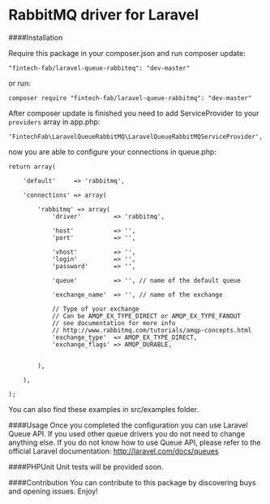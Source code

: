 RabbitMQ driver for Laravel
======================

####Installation

Require this package in your composer.json and run composer update:

	"fintech-fab/laravel-queue-rabbitmq": "dev-master"
    
or run:

	composer require "fintech-fab/laravel-queue-rabbitmq": "dev-master"

After composer update is finished you need to add ServiceProvider to your `providers` array in app.php:
				
   
	'FintechFab\LaravelQueueRabbitMQ\LaravelQueueRabbitMQServiceProvider',


now you are able to configure your connections in queue.php:

    return array(

    	'default'     => 'rabbitmq',

    	'connections' => array(

    		'rabbitmq' => array(
    			'driver'         => 'rabbitmq',

    			'host'           => '',
    			'port'           => '',

    			'vhost'          => '',
    			'login'          => '',
    			'password'       => '',

    			'queue'          => '', // name of the default queue

    			'exchange_name'  => '', // name of the exchange

    			// Type of your exchange
    			// Can be AMQP_EX_TYPE_DIRECT or AMQP_EX_TYPE_FANOUT
    			// see documentation for more info
    			// http://www.rabbitmq.com/tutorials/amqp-concepts.html
    			'exchange_type'  => AMQP_EX_TYPE_DIRECT,
    			'exchange_flags' => AMQP_DURABLE,


    		),

    	),

    );

You can also find these examples in src/examples folder. 

####Usage
Once you completed the configuration you can use Laravel Queue API. If you used other queue drivers you do not need to change anything else. If you do not know how to use Queue API, please refer to the official Laravel documentation: http://laravel.com/docs/queues

####PHPUnit
Unit tests will be provided soon.

####Contribution
You can contribute to this package by discovering buys and opening issues. Enjoy!